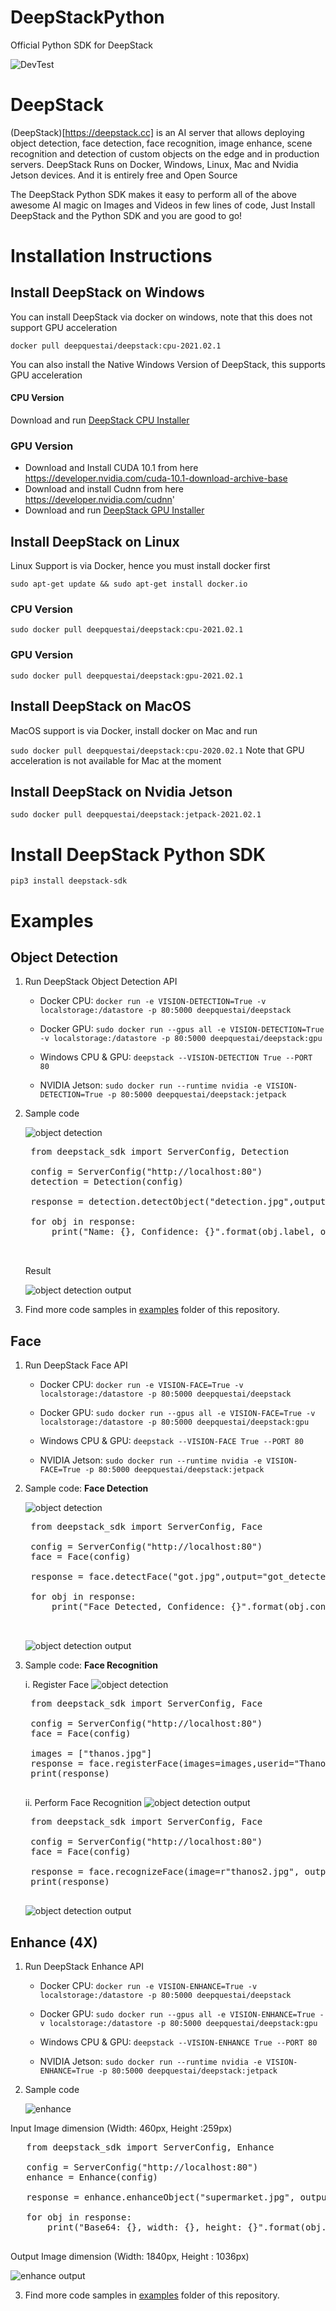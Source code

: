 # DeepStackPython

Official Python SDK for DeepStack

![DevTest](https://github.com/johnolafenwa/DeepStackPython/workflows/DevTest/badge.svg)

# DeepStack

(DeepStack)[https://deepstack.cc] is an AI server that allows deploying object detection, face detection, face recognition, image enhance, scene recognition and detection of custom objects on the edge and in production servers.
DeepStack Runs on Docker, Windows, Linux, Mac and Nvidia Jetson devices.
And it is entirely free and Open Source

The DeepStack Python SDK makes it easy to perform all of the above awesome AI magic on Images and Videos in few lines of code,
Just Install DeepStack and the Python SDK and you are good to go!

# Installation Instructions

## Install DeepStack on Windows

You can install DeepStack via docker on windows, note that this does not support GPU acceleration

`docker pull deepquestai/deepstack:cpu-2021.02.1`

You can also install the Native Windows Version of DeepStack, this supports GPU acceleration

#### CPU Version

Download and run [DeepStack CPU Installer](https://github.com/johnolafenwa/DeepStack/releases/download/0.2-beta/DeepStack-Installer-CPU.2021.01.beta.exe)

### GPU Version

- Download and Install CUDA 10.1 from here https://developer.nvidia.com/cuda-10.1-download-archive-base
- Download and install Cudnn from here https://developer.nvidia.com/cudnn'
- Download and run [DeepStack GPU Installer](https://github.com/johnolafenwa/DeepStack/releases/download/0.2-beta/DeepStack-Installer-GPU.2021.01.beta.exe)

## Install DeepStack on Linux

Linux Support is via Docker, hence you must install docker first

`sudo apt-get update && sudo apt-get install docker.io`

### CPU Version

`sudo docker pull deepquestai/deepstack:cpu-2021.02.1`

### GPU Version

`sudo docker pull deepquestai/deepstack:gpu-2021.02.1`

## Install DeepStack on MacOS

MacOS support is via Docker, install docker on Mac and run

`sudo docker pull deepquestai/deepstack:cpu-2020.02.1`
Note that GPU acceleration is not available for Mac at the moment

## Install DeepStack on Nvidia Jetson

`sudo docker pull deepquestai/deepstack:jetpack-2021.02.1`

# Install DeepStack Python SDK

`pip3 install deepstack-sdk`

# Examples

## Object Detection

1. Run DeepStack Object Detection API

   - Docker CPU: `docker run -e VISION-DETECTION=True -v localstorage:/datastore -p 80:5000 deepquestai/deepstack`

   - Docker GPU: `sudo docker run --gpus all -e VISION-DETECTION=True -v localstorage:/datastore -p 80:5000 deepquestai/deepstack:gpu`

   - Windows CPU & GPU: `deepstack --VISION-DETECTION True --PORT 80`

   - NVIDIA Jetson: `sudo docker run --runtime nvidia -e VISION-DETECTION=True -p 80:5000 deepquestai/deepstack:jetpack`

2. Sample code

   ![object detection](examples/detection.jpg)
    <pre>
    from deepstack_sdk import ServerConfig, Detection
   
    config = ServerConfig("http://localhost:80")
    detection = Detection(config)
   
    response = detection.detectObject("detection.jpg",output="detection_output.jpg", draw_bounding_box=True,show_label=True,show_conf=True)
   
    for obj in response:
        print("Name: {}, Confidence: {}".format(obj.label, obj.confidence))
   
    </pre>

   Result

   ![object detection output](examples/detection_output.jpg)

3) Find more code samples in [examples](examples/) folder of this repository.

## Face

1. Run DeepStack Face API

   - Docker CPU: `docker run -e VISION-FACE=True -v localstorage:/datastore -p 80:5000 deepquestai/deepstack`

   - Docker GPU: `sudo docker run --gpus all -e VISION-FACE=True -v localstorage:/datastore -p 80:5000 deepquestai/deepstack:gpu`

   - Windows CPU & GPU: `deepstack --VISION-FACE True --PORT 80`

   - NVIDIA Jetson: `sudo docker run --runtime nvidia -e VISION-FACE=True -p 80:5000 deepquestai/deepstack:jetpack`

2. Sample code: **Face Detection**

   ![object detection](examples/got.jpg)
    <pre>
    from deepstack_sdk import ServerConfig, Face
   
    config = ServerConfig("http://localhost:80")
    face = Face(config)
   
    response = face.detectFace("got.jpg",output="got_detected.jpg")
   
    for obj in response:
        print("Face Detected, Confidence: {}".format(obj.confidence))
   
    </pre>

   ![object detection output](examples/got_detected.jpg)

3. Sample code: **Face Recognition**

   i. Register Face
   ![object detection](examples/thanos.jpg)

    <pre>
    from deepstack_sdk import ServerConfig, Face
   
    config = ServerConfig("http://localhost:80")
    face = Face(config)
   
    images = ["thanos.jpg"]
    response = face.registerFace(images=images,userid="Thanos")
    print(response)
    </pre>

   ii. Perform Face Recognition
   ![object detection output](examples/thanos2.jpg)

    <pre>
    from deepstack_sdk import ServerConfig, Face
   
    config = ServerConfig("http://localhost:80")
    face = Face(config)
   
    response = face.recognizeFace(image=r"thanos2.jpg", output="face_recognized.jpg",draw_bounding_box=True,show_label=True,show_conf=True)
    print(response)
    </pre>

   ![object detection output](examples/face_recognized.jpg)



## Enhance (4X)

1. Run DeepStack Enhance API

   - Docker CPU: `docker run -e VISION-ENHANCE=True -v localstorage:/datastore -p 80:5000 deepquestai/deepstack`

   - Docker GPU: `sudo docker run --gpus all -e VISION-ENHANCE=True -v localstorage:/datastore -p 80:5000 deepquestai/deepstack:gpu`

   - Windows CPU & GPU: `deepstack --VISION-ENHANCE True --PORT 80`

   - NVIDIA Jetson: `sudo docker run --runtime nvidia -e VISION-ENHANCE=True -p 80:5000 deepquestai/deepstack:jetpack
`

2. Sample code
   
   ![enhance](examples/sky.jpg)

Input Image dimension (Width: 460px, Height :259px)
<pre>
   from deepstack_sdk import ServerConfig, Enhance
   
   config = ServerConfig("http://localhost:80")
   enhance = Enhance(config)
   
   response = enhance.enhanceObject("supermarket.jpg", output="supermarket_4X.jpg")
   
   for obj in response:
       print("Base64: {}, width: {}, height: {}".format(obj.base64, obj.width, obj.height))
 </pre>

   Output Image dimension (Width: 1840px, Height : 1036px)

   ![enhance output](examples/sky-4X.jpg)


3) Find more code samples in [examples](examples/) folder of this repository.

